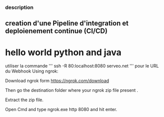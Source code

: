 ### description
## creation d'une Pipeline d'integration et deploienement continue (CI/CD)
# hello world python and java 
utiliser la commande 
'''
ssh -R 80:localhost:8080 serveo.net
'''
pour le URL du Webhook
Using ngrok:

Download ngrok form https://ngrok.com/download

Then go the destination folder where your ngrok zip file present .

Extract the zip file.

Open Cmd and type ngrok.exe http 8080 and hit enter.

